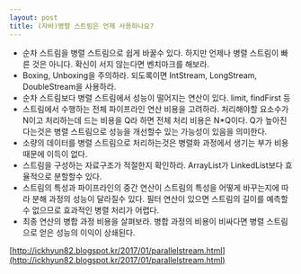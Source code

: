 ```yaml
---
layout: post
title: (자바)병렬 스트림은 언제 사용하나요?
---
```


* 순차 스트림을 병렬 스트림으로 쉽게 바꿀수 있다. 하지만 언제나 병렬 스트림이 빠른 것은 아니다. 확신이 서지 않는다면 벤치마크를 해보라.
* Boxing, Unboxing을 주의하라. 되도록이면 IntStream, LongStream, DoubleStream을 사용하라.
* 순차 스트림보다 병렬 스트림에서 성능이 떨어지는 연산이 있다. limit, findFirst 등
* 스트림에서 수행하는 전체 파이프라인 연산 비용을 고려하라. 처리해야할 요소수가 N이고 처리하는데 드는 비용을 Q라 하면 전체 처리 비용은 N*Q이다. Q가 높아진다는것은 병렬 스트림으로 성능을 개선할수 있는 가능성이 있음을 의미한다.
* 소량의 데이터를 병렬 스트림으로 처리하는것은 병렬화 과정에서 생기는 부가 비용 때문에 이득이 없다. 
* 스트림을 구성하는 자료구조가 적절한지 확인하라. ArrayList가 LinkedList보다 효율적으로 분할할수 있다.
* 스트림의 특성과 파이프라인의 중간 연산이 스트림의 특성을 어떻게 바꾸는지에 따라 분해 과정의 성능이 달라질수 있다. 필터 연산이 있으면 스트림의 길이를 예측할 수 없으므로 효과적인 병렬 처리가 어렵다.
* 최종 연산의 병합 과정 비용을 살펴보라. 병합 과정의 비용이 비싸다면 병렬 스트림으로 얻은 성능의 이익이 상쇄된다.


[http://ickhyun82.blogspot.kr/2017/01/parallelstream.html](http://ickhyun82.blogspot.kr/2017/01/parallelstream.html)
